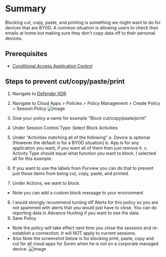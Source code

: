 # Summary
Blocking cut, copy, paste, and printing is something we might want to do for devices that are BYOD. A common situation is allowing users to check their emails at home but making sure they don't copy data off to their personal devices.

## Prerequisites
* [Conditional Access Application Control](https://github.com/mattnovitsch/M365/wiki/MDA-%E2%80%90-Conditional-Access-Application-Control)

## Steps to prevent cut/copy/paste/print
1. Navigate to [Defender XDR](https://security.microsoft.com)
2. Navigate to Cloud Apps > Policies > Policy Management > Create Policy > Session Policy
![image](https://github.com/user-attachments/assets/39182e34-b514-4d53-b21b-e3c0d3cf4c09)

3. Give your policy a name for example "Block cut/copy/paste/print"
4. Under Session Control Type: Select Block Activities
5. Under "Activities matching all of the following"
 a. Device is optional (However the default is for a BYOD situation)
 b. App is for any application you want, if you want all of them then just remove it.
 c. Activity Type should equal what function you want to block. I selected all for this example.
6. If you want to use the labels from Purview you can do that to prevent just those items from being cut, copy, paste, and printed.
7. Under Actions, we want to block.
* Note you can add a custom block message to your environment
8. I would strongly recommend turning off Alerts for this policy so you are not spammed with alerts that you would just have to close. You can do reporting data in Advance Hunting if you want to see the data.
9. Save Policy
* Note the policy will take effect next time you close the sessions and re-establish a connection. It will NOT apply to current sessions.
* Also Note the screenshot below is for blocking print, paste, copy and cut for all cloud apps for Soren when he is not on a corporate managed device.
![image](https://github.com/user-attachments/assets/f17a5e97-f1ce-479a-a462-6c513242e038)
